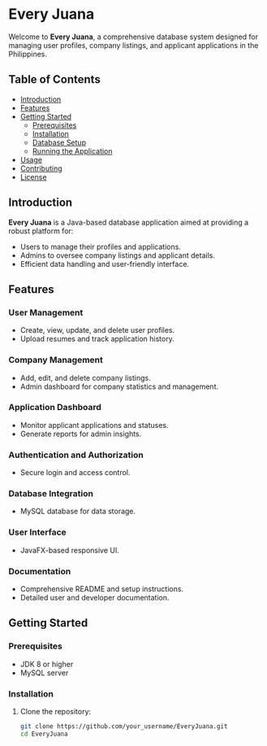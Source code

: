 # Every Juana

Welcome to **Every Juana**, a comprehensive database system designed for managing user profiles, company listings, and applicant applications in the Philippines.

## Table of Contents

- [Introduction](#introduction)
- [Features](#features)
- [Getting Started](#getting-started)
  - [Prerequisites](#prerequisites)
  - [Installation](#installation)
  - [Database Setup](#database-setup)
  - [Running the Application](#running-the-application)
- [Usage](#usage)
- [Contributing](#contributing)
- [License](#license)

## Introduction

**Every Juana** is a Java-based database application aimed at providing a robust platform for:
- Users to manage their profiles and applications.
- Admins to oversee company listings and applicant details.
- Efficient data handling and user-friendly interface.

## Features

### User Management
- Create, view, update, and delete user profiles.
- Upload resumes and track application history.

### Company Management
- Add, edit, and delete company listings.
- Admin dashboard for company statistics and management.

### Application Dashboard
- Monitor applicant applications and statuses.
- Generate reports for admin insights.

### Authentication and Authorization
- Secure login and access control.

### Database Integration
- MySQL database for data storage.

### User Interface
- JavaFX-based responsive UI.

### Documentation
- Comprehensive README and setup instructions.
- Detailed user and developer documentation.

## Getting Started

### Prerequisites

- JDK 8 or higher
- MySQL server

### Installation

1. Clone the repository:
   ```bash
   git clone https://github.com/your_username/EveryJuana.git
   cd EveryJuana

